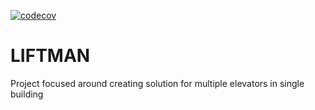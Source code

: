 [![codecov](https://codecov.io/gh/Debskij/liftman/branch/master/graph/badge.svg)](https://codecov.io/gh/Debskij/liftman)
# LIFTMAN
Project focused around creating solution for multiple elevators in single building